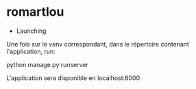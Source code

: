 # romartlou

- Launching 

Une fois sur le venv correspondant, dans le répertoire contenant l'application, run:

python manage.py runserver

L'application sera disponible en localhost:8000